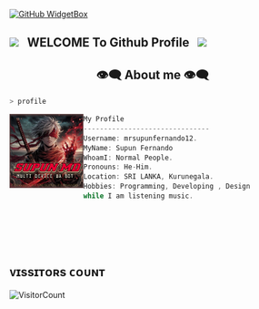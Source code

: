 [![GitHub WidgetBox](https://github-widgetbox.vercel.app/api/profile?username=mrsupunfernando12&data=followers,repositories,stars,commits&theme=darkmode)](https://github.com/mrsupunfernando12)

## <img src="https://user-images.githubusercontent.com/74038190/213844263-a8897a51-32f4-4b3b-b5c2-e1528b89f6f3.png" width="50px" /> &nbsp; WELCOME To Github Profile &nbsp; <img src="https://user-images.githubusercontent.com/74038190/213844263-a8897a51-32f4-4b3b-b5c2-e1528b89f6f3.png" width="50px" />




 <h2 align="center"> 👁️‍🗨️ About me 👁️‍🗨️ </h2>

```sh
> profile
```

<img align="left" src="gifs/mr.jpg" width="130px"/> 

```csharp
My Profile
-------------------------------
Username: mrsupunfernando12.
MyName: Supun Fernando
WhoamI: Normal People.
Pronouns: He-Him.
Location: SRI LANKA, Kurunegala.
Hobbies: Programming, Developing , Design
while I am listening music.
```


<div>
<br>
<br>
<br>
<br>
 
 ## ᴠɪssɪᴛᴏʀs ᴄᴏᴜɴᴛ
 ​![​VisitorCount​](https://profile-counter.glitch.me/{mrsupunfernando12}/count.svg)
